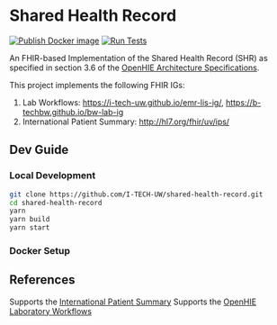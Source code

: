 # Shared Health Record
[![Publish Docker image](https://github.com/I-TECH-UW/shared-health-record/actions/workflows/publish.yml/badge.svg)](https://github.com/I-TECH-UW/shared-health-record/actions/workflows/publish.yml)
[![Run Tests](https://github.com/I-TECH-UW/shared-health-record/actions/workflows/test.yml/badge.svg)](https://github.com/I-TECH-UW/shared-health-record/actions/workflows/test.yml)

An FHIR-based Implementation of the Shared Health Record (SHR) as specified in section 3.6 of the [OpenHIE Architecture Specifications](https://ohie.org/framework/).

This project implements the following FHIR IGs:
1. Lab Workflows: https://i-tech-uw.github.io/emr-lis-ig/, https://b-techbw.github.io/bw-lab-ig
2. International Patient Summary: http://hl7.org/fhir/uv/ips/

## Dev Guide

### Local Development
```sh
git clone https://github.com/I-TECH-UW/shared-health-record.git
cd shared-health-record
yarn
yarn build
yarn start
```

### Docker Setup


## References
Supports the [International Patient Summary](http://hl7.org/fhir/uv/ips/)
Supports the [OpenHIE Laboratory Workflows](https://i-tech-uw.github.io/emr-lis-ig/)